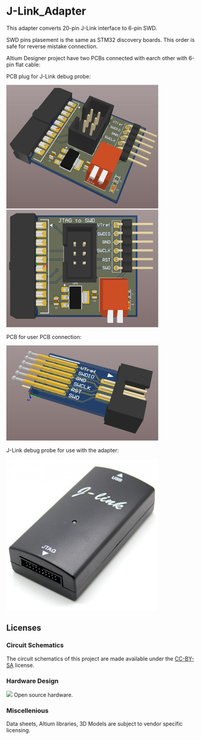 # J-Link_Adapter
This adapter converts 20-pin J-Link interface to 6-pin SWD.

SWD pins plasement is the same as STM32 discovery boards.
This order is safe for reverse mistake connection.

Altium Designer project have two PCBs connected with earch other with 6-pin flat cable:

PCB plug for J-Link debug probe:

<img src="images/1.PNG" alt="1.PNG" width="400" >
<img src="images/2.PNG" alt="2.PNG" width="400" >

PCB for user PCB connection:

<img src="images/3.PNG" alt="3.PNG" width="400" >

J-Link debug probe for use with the adapter:

<img src="images/segger-j-link-arm.jpg" alt="segger-j-link-arm.jpg" width="400" >

## Licenses

### Circuit Schematics

The circuit schematics of this project are made available under the
[CC-BY-SA](https://creativecommons.org/licenses/by-sa/3.0/) license.

### Hardware Design

<img src="https://i2.wp.com/www.oshwa.org/wp-content/uploads/2014/03/oshw-logo-100-px.png?resize=95%2C100"> Open source hardware.

### Miscellenious

Data sheets, Altium libraries, 3D Models are subject to vendor specific
licensing.



